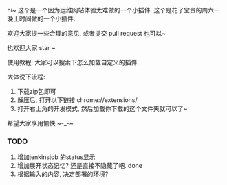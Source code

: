 hi~
这个是一个因为运维网站体验太难做的一个小插件.
这个是花了宝贵的周六一晚上时间做的一个小插件.

欢迎大家提一些合理的意见, 或者提交 pull request 也可以~

也欢迎大家 star ~

使用教程: 大家可以搜索下怎么加载自定义的插件.

大体说下流程:
1. 下载zip包即可
2. 解压后, 打开以下链接 chrome://extensions/
3. 打开右上角的开发模式, 然后加载你下载的这个文件夹就可以了~

希望大家享用愉快 ~-_-~

### TODO
1. 增加jenkinsjob 的status显示
2. 增加展开状态记忆? 还是直接不隐藏了吧.  done
3. 根据输入的内容, 决定部署的环境?

